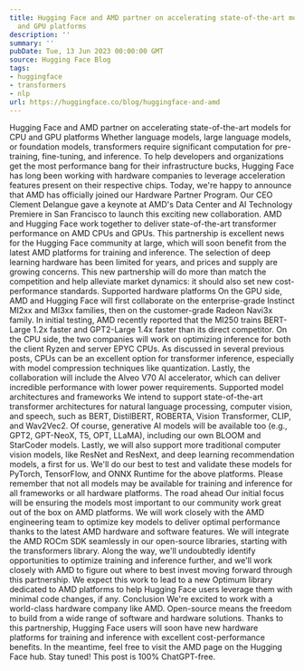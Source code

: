 ```yaml
---
title: Hugging Face and AMD partner on accelerating state-of-the-art models for CPU
  and GPU platforms
description: ''
summary: ''
pubDate: Tue, 13 Jun 2023 00:00:00 GMT
source: Hugging Face Blog
tags:
- huggingface
- transformers
- nlp
url: https://huggingface.co/blog/huggingface-and-amd
---
```


Hugging Face and AMD partner on accelerating state-of-the-art models for CPU and GPU platforms
Whether language models, large language models, or foundation models, transformers require significant computation for pre-training, fine-tuning, and inference. To help developers and organizations get the most performance bang for their infrastructure bucks, Hugging Face has long been working with hardware companies to leverage acceleration features present on their respective chips.
Today, we're happy to announce that AMD has officially joined our Hardware Partner Program. Our CEO Clement Delangue gave a keynote at AMD's Data Center and AI Technology Premiere in San Francisco to launch this exciting new collaboration.
AMD and Hugging Face work together to deliver state-of-the-art transformer performance on AMD CPUs and GPUs. This partnership is excellent news for the Hugging Face community at large, which will soon benefit from the latest AMD platforms for training and inference.
The selection of deep learning hardware has been limited for years, and prices and supply are growing concerns. This new partnership will do more than match the competition and help alleviate market dynamics: it should also set new cost-performance standards.
Supported hardware platforms
On the GPU side, AMD and Hugging Face will first collaborate on the enterprise-grade Instinct MI2xx and MI3xx families, then on the customer-grade Radeon Navi3x family. In initial testing, AMD recently reported that the MI250 trains BERT-Large 1.2x faster and GPT2-Large 1.4x faster than its direct competitor.
On the CPU side, the two companies will work on optimizing inference for both the client Ryzen and server EPYC CPUs. As discussed in several previous posts, CPUs can be an excellent option for transformer inference, especially with model compression techniques like quantization.
Lastly, the collaboration will include the Alveo V70 AI accelerator, which can deliver incredible performance with lower power requirements.
Supported model architectures and frameworks
We intend to support state-of-the-art transformer architectures for natural language processing, computer vision, and speech, such as BERT, DistilBERT, ROBERTA, Vision Transformer, CLIP, and Wav2Vec2. Of course, generative AI models will be available too (e.g., GPT2, GPT-NeoX, T5, OPT, LLaMA), including our own BLOOM and StarCoder models. Lastly, we will also support more traditional computer vision models, like ResNet and ResNext, and deep learning recommendation models, a first for us.
We'll do our best to test and validate these models for PyTorch, TensorFlow, and ONNX Runtime for the above platforms. Please remember that not all models may be available for training and inference for all frameworks or all hardware platforms.
The road ahead
Our initial focus will be ensuring the models most important to our community work great out of the box on AMD platforms. We will work closely with the AMD engineering team to optimize key models to deliver optimal performance thanks to the latest AMD hardware and software features. We will integrate the AMD ROCm SDK seamlessly in our open-source libraries, starting with the transformers library.
Along the way, we'll undoubtedly identify opportunities to optimize training and inference further, and we'll work closely with AMD to figure out where to best invest moving forward through this partnership. We expect this work to lead to a new Optimum library dedicated to AMD platforms to help Hugging Face users leverage them with minimal code changes, if any.
Conclusion
We're excited to work with a world-class hardware company like AMD. Open-source means the freedom to build from a wide range of software and hardware solutions. Thanks to this partnership, Hugging Face users will soon have new hardware platforms for training and inference with excellent cost-performance benefits. In the meantime, feel free to visit the AMD page on the Hugging Face hub. Stay tuned!
This post is 100% ChatGPT-free.
